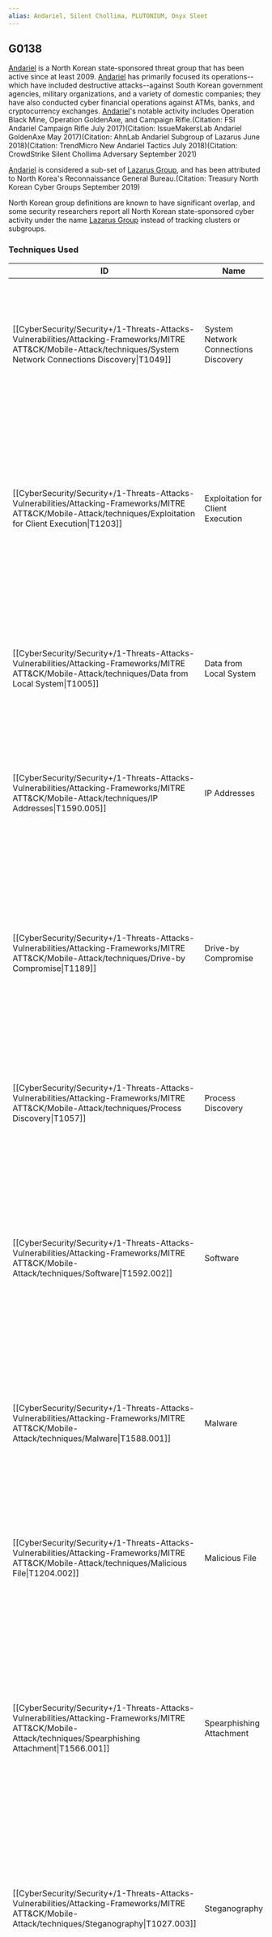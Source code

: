 ```yaml
---
alias: Andariel, Silent Chollima, PLUTONIUM, Onyx Sleet
---
```


## G0138

[Andariel](https://attack.mitre.org/groups/G0138) is a North Korean state-sponsored threat group that has been active since at least 2009. [Andariel](https://attack.mitre.org/groups/G0138) has primarily focused its operations--which have included destructive attacks--against South Korean government agencies, military organizations, and a variety of domestic companies; they have also conducted cyber financial operations against ATMs, banks, and cryptocurrency exchanges. [Andariel](https://attack.mitre.org/groups/G0138)'s notable activity includes Operation Black Mine, Operation GoldenAxe, and Campaign Rifle.(Citation: FSI Andariel Campaign Rifle July 2017)(Citation: IssueMakersLab Andariel GoldenAxe May 2017)(Citation: AhnLab Andariel Subgroup of Lazarus June 2018)(Citation: TrendMicro New Andariel Tactics July 2018)(Citation: CrowdStrike Silent Chollima Adversary September 2021)

[Andariel](https://attack.mitre.org/groups/G0138) is considered a sub-set of [Lazarus Group](https://attack.mitre.org/groups/G0032), and has been attributed to North Korea's Reconnaissance General Bureau.(Citation: Treasury North Korean Cyber Groups September 2019)

North Korean group definitions are known to have significant overlap, and some security researchers report all North Korean state-sponsored cyber activity under the name [Lazarus Group](https://attack.mitre.org/groups/G0032) instead of tracking clusters or subgroups.


### Techniques Used

| ID | Name | Use |
| --- | --- | --- |
| [[CyberSecurity/Security+/1-Threats-Attacks-Vulnerabilities/Attacking-Frameworks/MITRE ATT&CK/Mobile-Attack/techniques/System Network Connections Discovery\|T1049]] | System Network Connections Discovery | [Andariel](https://attack.mitre.org/groups/G0138) has used the <code>netstat -naop tcp</code> command to display TCP connections on a victim's machine.(Citation: Kaspersky Andariel Ransomware June 2021) |
| [[CyberSecurity/Security+/1-Threats-Attacks-Vulnerabilities/Attacking-Frameworks/MITRE ATT&CK/Mobile-Attack/techniques/Exploitation for Client Execution\|T1203]] | Exploitation for Client Execution | [Andariel](https://attack.mitre.org/groups/G0138) has exploited numerous ActiveX vulnerabilities, including zero-days.(Citation: FSI Andariel Campaign Rifle July 2017)(Citation: IssueMakersLab Andariel GoldenAxe May 2017)(Citation: TrendMicro New Andariel Tactics July 2018) |
| [[CyberSecurity/Security+/1-Threats-Attacks-Vulnerabilities/Attacking-Frameworks/MITRE ATT&CK/Mobile-Attack/techniques/Data from Local System\|T1005]] | Data from Local System | [Andariel](https://attack.mitre.org/groups/G0138) has collected large numbers of files from compromised network systems for later extraction.(Citation: FSI Andariel Campaign Rifle July 2017) |
| [[CyberSecurity/Security+/1-Threats-Attacks-Vulnerabilities/Attacking-Frameworks/MITRE ATT&CK/Mobile-Attack/techniques/IP Addresses\|T1590.005]] | IP Addresses | [Andariel](https://attack.mitre.org/groups/G0138) has limited its watering hole attacks to specific IP address ranges.(Citation: AhnLab Andariel Subgroup of Lazarus June 2018) |
| [[CyberSecurity/Security+/1-Threats-Attacks-Vulnerabilities/Attacking-Frameworks/MITRE ATT&CK/Mobile-Attack/techniques/Drive-by Compromise\|T1189]] | Drive-by Compromise | [Andariel](https://attack.mitre.org/groups/G0138) has used watering hole attacks, often with zero-day exploits, to gain initial access to victims within a specific IP range.(Citation: AhnLab Andariel Subgroup of Lazarus June 2018)(Citation: TrendMicro New Andariel Tactics July 2018) |
| [[CyberSecurity/Security+/1-Threats-Attacks-Vulnerabilities/Attacking-Frameworks/MITRE ATT&CK/Mobile-Attack/techniques/Process Discovery\|T1057]] | Process Discovery | [Andariel](https://attack.mitre.org/groups/G0138) has used <code>tasklist</code> to enumerate processes and find a specific string.(Citation: Kaspersky Andariel Ransomware June 2021) |
| [[CyberSecurity/Security+/1-Threats-Attacks-Vulnerabilities/Attacking-Frameworks/MITRE ATT&CK/Mobile-Attack/techniques/Software\|T1592.002]] | Software | [Andariel](https://attack.mitre.org/groups/G0138) has inserted a malicious script within compromised websites to collect potential victim information such as browser type, system language, Flash Player version, and other data.(Citation: TrendMicro New Andariel Tactics July 2018) |
| [[CyberSecurity/Security+/1-Threats-Attacks-Vulnerabilities/Attacking-Frameworks/MITRE ATT&CK/Mobile-Attack/techniques/Malware\|T1588.001]] | Malware | [Andariel](https://attack.mitre.org/groups/G0138) has used a variety of publicly-available remote access Trojans (RATs) for its operations.(Citation: FSI Andariel Campaign Rifle July 2017) |
| [[CyberSecurity/Security+/1-Threats-Attacks-Vulnerabilities/Attacking-Frameworks/MITRE ATT&CK/Mobile-Attack/techniques/Malicious File\|T1204.002]] | Malicious File | [Andariel](https://attack.mitre.org/groups/G0138) has attempted to lure victims into enabling malicious macros within email attachments.(Citation: AhnLab Andariel Subgroup of Lazarus June 2018) |
| [[CyberSecurity/Security+/1-Threats-Attacks-Vulnerabilities/Attacking-Frameworks/MITRE ATT&CK/Mobile-Attack/techniques/Spearphishing Attachment\|T1566.001]] | Spearphishing Attachment | [Andariel](https://attack.mitre.org/groups/G0138) has conducted spearphishing campaigns that included malicious Word or Excel attachments.(Citation: AhnLab Andariel Subgroup of Lazarus June 2018)(Citation: MalwareBytes Lazarus-Andariel Conceals Code April 2021) |
| [[CyberSecurity/Security+/1-Threats-Attacks-Vulnerabilities/Attacking-Frameworks/MITRE ATT&CK/Mobile-Attack/techniques/Steganography\|T1027.003]] | Steganography | [Andariel](https://attack.mitre.org/groups/G0138) has hidden malicious executables within PNG files.(Citation: MalwareBytes Lazarus-Andariel Conceals Code April 2021)(Citation: Kaspersky Andariel Ransomware June 2021) |
| [[CyberSecurity/Security+/1-Threats-Attacks-Vulnerabilities/Attacking-Frameworks/MITRE ATT&CK/Mobile-Attack/techniques/Ingress Tool Transfer\|T1105]] | Ingress Tool Transfer | [Andariel](https://attack.mitre.org/groups/G0138) has downloaded additional tools and malware onto compromised hosts.(Citation: AhnLab Andariel Subgroup of Lazarus June 2018) |

